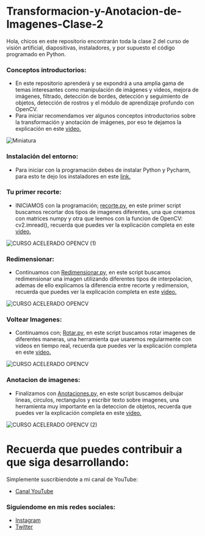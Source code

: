 # Transformacion-y-Anotacion-de-Imagenes-Clase-2
Hola, chicos en este repositorio encontrarán toda la clase 2 del curso de visión artificial, diapositivas, instaladores, y por supuesto el código programado en Python.

### Conceptos introductorios:
- En este repositorio aprenderá y se expondrá a una amplia gama de temas interesantes como manipulación de imágenes y videos, mejora de imágenes, filtrado, detección de bordes, detección y seguimiento de objetos, detección de rostros y el módulo de aprendizaje profundo con OpenCV.
- Para iniciar recomendamos ver algunos conceptos introductorios sobre la transformación y anotación de imágenes, por eso te dejamos la explicación en este [video.](https://youtu.be/CkGiiSoqtwk)

![Miniatura](https://user-images.githubusercontent.com/85022752/218674415-65e51657-d50a-434e-a3c3-91758e68e5f4.jpg)

### Instalación del entorno:
- Para iniciar con la programación debes de instalar Python y Pycharm, para esto te dejo los instaladores en este [link.](https://drive.google.com/drive/folders/1QY4yvfdcG3BObTwtHJSdWfW-vPyKMiNS?usp=share_link)

### Tu primer recorte:
- INICIAMOS con la programación; [recorte.py,](https://github.com/AprendeIngenia/Transformacion-y-Anotacion-de-Imagenes-Clase-2/blob/a270e95542e8bf5eee2fd74cf02124ab31239ce5/recorte.py) en este primer script buscamos recortar dos tipos de imagenes diferentes, una que creamos con matrices numpy y otra que leemos con la funcion de OpenCV: cv2.imread(), recuerda que puedes ver la explicación completa en este [video.](https://youtu.be/CkGiiSoqtwk)


![CURSO ACELERADO OPENCV (1)](https://user-images.githubusercontent.com/85022752/218676002-7f2b82d6-5ad2-4478-84ef-b813414a9bf8.png)


### Redimensionar:
- Continuamos con [Redimensionar.py,](https://github.com/AprendeIngenia/Transformacion-y-Anotacion-de-Imagenes-Clase-2/blob/a270e95542e8bf5eee2fd74cf02124ab31239ce5/Redimensionar.py) en este script buscamos redimensionar una imagen utilizando diferentes tipos de interpolacion, ademas de ello explicamos la diferencia entre recorte y redimension, recuerda que puedes ver la explicación completa en este [video.](https://youtu.be/CkGiiSoqtwk)


![CURSO ACELERADO OPENCV](https://user-images.githubusercontent.com/85022752/218676056-6a5fd553-a381-4e9e-aa7a-c73bce9692ac.png)


### Voltear Imagenes:
- Continuamos con; [Rotar.py,](https://github.com/AprendeIngenia/Transformacion-y-Anotacion-de-Imagenes-Clase-2/blob/a270e95542e8bf5eee2fd74cf02124ab31239ce5/Rotar.py) en este script buscamos rotar imagenes de diferentes maneras, una herramienta que usaremos regularmente con videos en tiempo real, recuerda que puedes ver la explicación completa en este [video.](https://youtu.be/CkGiiSoqtwk)


![CURSO ACELERADO OPENCV](https://user-images.githubusercontent.com/85022752/218676056-6a5fd553-a381-4e9e-aa7a-c73bce9692ac.png)


### Anotacion de imagenes:
- Finalizamos con [Anotaciones.py,](https://github.com/AprendeIngenia/Transformacion-y-Anotacion-de-Imagenes-Clase-2/blob/a270e95542e8bf5eee2fd74cf02124ab31239ce5/Anotaciones.py) en este script buscamos deibujar lineas, circulos, rectangulos y escribir texto sobre imagenes, una herramienta muy importante en la deteccion de objetos, recuerda que puedes ver la explicación completa en este  [video.](https://youtu.be/meNN1TRyojY)


![CURSO ACELERADO OPENCV (2)](https://user-images.githubusercontent.com/85022752/218681030-350c1c19-33c0-4c00-9fad-24a7805f0f7d.png)


# Recuerda que puedes contribuir a que siga desarrollando:
Simplemente suscribiendote a mi canal de YouTube:
- [Canal YouTube](https://www.youtube.com/channel/UCzwHEOCbsZLjfELperJ6VeQ/videos)

### Siguiendome en mis redes sociales: 
- [Instagram](https://www.instagram.com/santiagsanchezr/)
- [Twitter](https://twitter.com/SantiagSanchezR)

